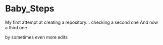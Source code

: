 # Baby_Steps
My first attempt at creating a repository...
checking a second one
And now a third one

by sometimes even more edits
